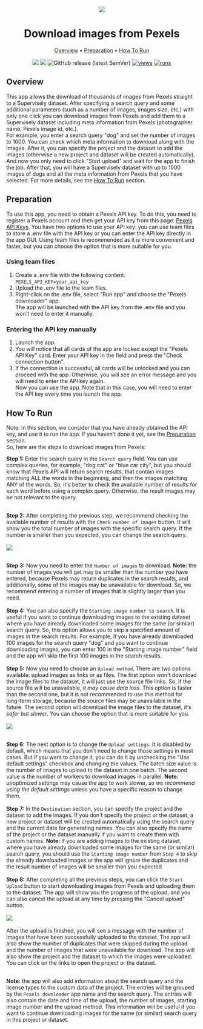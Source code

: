 <div align="center" markdown>
<img src="https://user-images.githubusercontent.com/119248312/229236929-4b12f369-f838-41a2-9c55-d336b164526e.jpg"/>

# Download images from Pexels

<p align="center">
  <a href="#Overview">Overview</a> •
  <a href="#Preparation">Preparation</a> •
  <a href="#How-To-Run">How To Run</a>
</p>

[![](https://img.shields.io/badge/supervisely-ecosystem-brightgreen)](https://ecosystem.supervisely.com/apps/supervisely-ecosystem/pexels-downloader)
[![](https://img.shields.io/badge/slack-chat-green.svg?logo=slack)](https://supervisely.com/slack)
![GitHub release (latest SemVer)](https://img.shields.io/github/v/release/supervisely-ecosystem/pexels-downloader)
[![views](https://app.supervisely.com/img/badges/views/supervisely-ecosystem/pexels-downloader.png)](https://supervisely.com)
[![runs](https://app.supervisely.com/img/badges/runs/supervisely-ecosystem/pexels-downloader.png)](https://supervisely.com)

</div>

## Overview
This app allows the download of thousands of images from Pexels straight to a Supervisely dataset. After specifying a search query and some additional parameters (such as a number of images, images size, etc.) with only one click you can download images from Pexels and add them to a Supervisely dataset including meta information from Pexels (photographer name, Pexels image id, etc.).<br>
For example, you enter a search query "dog" and set the number of images to 1000. You can check which meta information to download along with the images. After it, you can specify the project and the dataset to add the images (otherwise a new project and dataset will be created automatically). And now you only need to click "Start upload" and wait for the app to finish the job. After that, you will have a Supervisely dataset with up to 1000 images of dogs and all the meta information from Pexels that you have selected. For more details, see the [How To Run](#How-To-Run) section.<br>

## Preparation
To use this app, you need to obtain a Pexels API key. To do this, you need to register a Pexels account and then get your API key from this page: [Pexels API Keys](https://www.pexels.com/api/key/). You have two options to use your API key: you can use team files to store a .env file with the API key or you can enter the API key directly in the app GUI. Using team files is recommended as it is more convenient and faster, but you can choose the option that is more suitable for you.<br>

### Using team files
1. Create a .env file with the following content:<br>
```PEXELS_API_KEY=your_api_key```<br>
2. Upload the .env file to the team files.<br>
3. Right-click on the .env file, select "Run app" and choose the "Pexels downloader" app.<br>
The app will be launched with the API key from the .env file and you won't need to enter it manually.<br>

### Entering the API key manually
1. Launch the app.<br>
2. You will notice that all cards of the app are locked except the "Pexels API Key" card. Enter your API key in the field and press the "Check connection button".<br>
3. If the connection is successful, all cards will be unlocked and you can proceed with the app. Otherwise, you will see an error message and you will need to enter the API key again.<br>
Now you can use the app. Note that in this case, you will need to enter the API key every time you launch the app.<br>

## How To Run
Note: in this section, we consider that you have already obtained the API key, and use it to run the app. If you haven't done it yet, see the [Preparation](#Preparation) section.<br>
So, here are the steps to download images from Pexels:<br>

**Step 1:** Enter the search query in the `Search query` field. You can use complex queries, for example, "dog cat" or "blue car city", but you should know that Pexels API will return search results, that contain images matching ALL the words in the beginning, and then the images matching ANY of the words. So, it's better to check the available number of results for each word before using a complex query. Otherwise, the result images may be not relevant to the query.<br><br>

**Step 2:** After completing the previous step, we recommend checking the available number of results with the `Check number of images` button. It will show you the total number of images with the specific search query. If the number is smaller than you expected, you can change the search query.<br><br>
<img src="https://user-images.githubusercontent.com/119248312/229244358-f0dadd56-1891-40db-bbf1-6c5a2eb4d662.png"/><br><br>

**Step 3:** Now you need to enter the `Number of images` to download. **Note:** the number of images you will get may be smaller than the number you have entered, because Pexels may return duplicates in the search results, and additionally, some of the images may be unavailable for download. So, we recommend entering a number of images that is slightly larger than you need.<br><br>
**Step 4:** You can also specify the `Starting image number to search`. It is useful if you want to continue downloading images to the existing dataset where you have already downloaded some images for the same (or similar) search query. So, this option allows you to skip a specified amount of images in the search results. For example, if you have already downloaded 100 images for the search query "dog" and you want to continue downloading images, you can enter 100 in the "Starting image number" field and the app will skip the first 100 images in the search results.<br><br>
**Step 5:** Now you need to choose an `Upload method`. There are two options available: upload images as links or as files. The first option won't download the image files to the dataset, it will just use the source file links. So, if the source file will be unavailable, _it may cause data loss_. This option is faster than the second one, but it is not recommended to use this method for long-term storage, because the source files may be unavailable in the future. The second option will download the image files to the dataset, _it's safer but slower_. You can choose the option that is more suitable for you.<br><br>
<img src="https://user-images.githubusercontent.com/119248312/229242893-85b5f1f7-63af-490d-b2e7-c091cf88679a.png"/><br><br>

**Step 6:** The next option is to change the `Upload settings`. It is disabled by default, which means that you don't need to change those settings in most cases. But if you want to change it, you can do it by unchecking the "Use default settings" checkbox and changing the values. The batch size value is the number of images to upload to the dataset in one batch. The second value is the number of workers to download images in parallel. **Note:** unoptimized settings may cause the app to work slower, so _we recommend using the default settings_ unless you have a specific reason to change them.<br><br>
**Step 7:** In the `Destination` section, you can specify the project and the dataset to add the images. If you don't specify the project or the dataset, a new project or dataset will be created automatically using the search query and the current date for generating names. You can also specify the name of the project or the dataset manually if you want to create them with custom names. **Note:** if you are adding images to the existing dataset, where you have already downloaded some images for the same (or similar) search query, you should use the `Starting image number` from `Step 4` to skip the already downloaded images or the app will ignore the duplicates and the result number of images will be smaller than you expected.<br><br>
**Step 8:** After completing all the previous steps, you can click the `Start Upload` button to start downloading images from Pexels and uploading them to the dataset. The app will show you the progress of the upload, and you can also cancel the upload at any time by pressing the "Cancel upload" button.<br><br><img src="https://user-images.githubusercontent.com/119248312/229242897-2beb397c-ee56-47ad-a6d1-d9ccc206e7de.png"/><br><br>
After the upload is finished, you will see a message with the number of images that have been successfully uploaded to the dataset. The app will also show the number of duplicates that were skipped during the upload and the number of images that were unavailable for download. The app will also show the project and the dataset to which the images were uploaded. You can click on the links to open the project or the dataset.<br><br>

**Note:** the app will also add information about the search query and the license types to the custom data of the project. The entries will be grouped by the `Pexels downloader` app name and the search query. The entries will also contain the date and time of the upload, the number of images, starting image number and the upload method. This information will be useful if you want to continue downloading images for the same (or similar) search query in this project or dataset.

